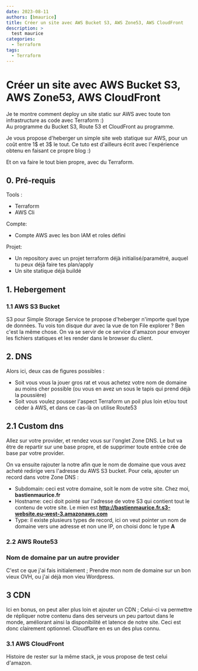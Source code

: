 ```yaml
---
date: 2023-08-11
authors: [bmaurice]
title: Créer un site avec AWS Bucket S3, AWS Zone53, AWS CloudFront
description: >
  test maurice
categories:
  - Terraform
tags:
  - Terraform
---
```


# Créer un site avec AWS Bucket S3, AWS Zone53, AWS CloudFront

Je te montre comment deploy un site static sur AWS avec toute ton infrastructure as code avec Terraform :)   
Au programme du Bucket S3, Route 53 et CloudFront au programme.

<!-- more -->

Je vous propose d'heberger un simple site web statique sur AWS, pour un coût entre 1$ et 3$ le tout. Ce tuto est d'ailleurs écrit avec l'expérience obtenu en faisant ce propre blog :)

Et on va faire le tout bien propre, avec du Terraform.


## 0. Pré-requis
Tools :
- Terraform
- AWS Cli

Compte:
- Compte AWS avec les bon IAM et roles défini

Projet:
- Un repository avec un projet terraform déjà initialisé/paramétré, auquel tu peux déjà faire tes plan/apply
- Un site statique déjà buildé


## 1. Hebergement 
### 1.1 AWS S3 Bucket
S3 pour Simple Storage Service te propose d'heberger n'importe quel type de données. Tu vois ton disque dur avec la vue de ton File explorer ? Ben c'est la même chose. On va se servir de ce service d'amazon pour envoyer les fichiers statiques et les render dans le browser du client.

## 2. DNS
Alors ici, deux cas de figures possibles : 
- Soit vous vous la jouer gros rat et vous achetez votre nom de domaine au moins cher possible (ou vous en avez un sous le tapis qui prend déjà la poussière)
- Soit vous voulez pousser l'aspect Terraform un poil plus loin et/ou tout céder à AWS, et dans ce cas-là on utilise Route53

## 2.1 Custom dns
Allez sur votre provider, et rendez vous sur l'onglet Zone DNS. Le but va être de repartir sur une base propre, et de supprimer toute entrée crée de base par votre provider.

On va ensuite rajouter la notre afin que le nom de domaine que vous avez acheté redirige vers l'adresse du AWS S3 bucket. Pour cela, ajouter un record dans votre Zone DNS :
- Subdomain: ceci est votre domaine, soit le nom de votre site. Chez moi, **bastienmaurice.fr**
- Hostname: ceci doit pointé sur l'adresse de votre S3 qui contient tout le contenu de votre site. Le mien est **http://bastienmaurice.fr.s3-website.eu-west-3.amazonaws.com**
- Type: il existe plusieurs types de record, ici on veut pointer un nom de domaine vers une adresse et non une IP, on choisi donc le type **A**


### 2.2 AWS Route53


### Nom de domaine par un autre provider
C'est ce que j'ai fais initialement ; Prendre mon nom de domaine sur un bon vieux OVH, ou j'ai déjà mon vieu Wordpress.

## 3 CDN
Ici en bonus, on peut aller plus loin et ajouter un CDN ; Celui-ci va permettre de répliquer notre contenu dans des serveurs un peu partout dans le monde, améliorant ainsi la disponibilité et latence de notre site. Ceci est donc clairement optionnel. Cloudflare en es un des plus connu.

### 3.1 AWS CloudFront
Histoire de rester sur la même stack, je vous propose de test celui d'amazon.
